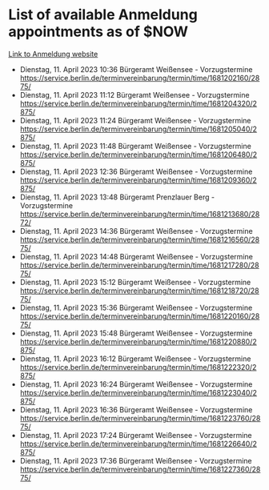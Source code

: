 # List of available Anmeldung appointments as of $NOW
[Link to Anmeldung website](https://service.berlin.de/terminvereinbarung/termin/tag.php?termin=1&anliegen[]=120686&dienstleisterlist=122210,122217,327316,122219,327312,122227,327314,122231,327346,122243,327348,122254,122252,329742,122260,329745,122262,329748,122271,327278,122273,327274,122277,327276,330436,122280,327294,122282,327290,122284,327292,122291,327270,122285,327266,122286,327264,122296,327268,150230,329760,122297,327286,122294,327284,122312,329763,122314,329775,122304,327330,122311,327334,122309,327332,317869,122281,327352,122279,329772,122283,122276,327324,122274,327326,122267,329766,122246,327318,122251,327320,122257,327322,122208,327298,122226,327300&herkunft=http%3A%2F%2Fservice.berlin.de%2Fdienstleistung%2F120686%2F)
- Dienstag, 11. April 2023 10:36 Bürgeramt Weißensee - Vorzugstermine https://service.berlin.de/terminvereinbarung/termin/time/1681202160/2875/
- Dienstag, 11. April 2023 11:12 Bürgeramt Weißensee - Vorzugstermine https://service.berlin.de/terminvereinbarung/termin/time/1681204320/2875/
- Dienstag, 11. April 2023 11:24 Bürgeramt Weißensee - Vorzugstermine https://service.berlin.de/terminvereinbarung/termin/time/1681205040/2875/
- Dienstag, 11. April 2023 11:48 Bürgeramt Weißensee - Vorzugstermine https://service.berlin.de/terminvereinbarung/termin/time/1681206480/2875/
- Dienstag, 11. April 2023 12:36 Bürgeramt Weißensee - Vorzugstermine https://service.berlin.de/terminvereinbarung/termin/time/1681209360/2875/
- Dienstag, 11. April 2023 13:48 Bürgeramt Prenzlauer Berg - Vorzugstermine https://service.berlin.de/terminvereinbarung/termin/time/1681213680/2872/
- Dienstag, 11. April 2023 14:36 Bürgeramt Weißensee - Vorzugstermine https://service.berlin.de/terminvereinbarung/termin/time/1681216560/2875/
- Dienstag, 11. April 2023 14:48 Bürgeramt Weißensee - Vorzugstermine https://service.berlin.de/terminvereinbarung/termin/time/1681217280/2875/
- Dienstag, 11. April 2023 15:12 Bürgeramt Weißensee - Vorzugstermine https://service.berlin.de/terminvereinbarung/termin/time/1681218720/2875/
- Dienstag, 11. April 2023 15:36 Bürgeramt Weißensee - Vorzugstermine https://service.berlin.de/terminvereinbarung/termin/time/1681220160/2875/
- Dienstag, 11. April 2023 15:48 Bürgeramt Weißensee - Vorzugstermine https://service.berlin.de/terminvereinbarung/termin/time/1681220880/2875/
- Dienstag, 11. April 2023 16:12 Bürgeramt Weißensee - Vorzugstermine https://service.berlin.de/terminvereinbarung/termin/time/1681222320/2875/
- Dienstag, 11. April 2023 16:24 Bürgeramt Weißensee - Vorzugstermine https://service.berlin.de/terminvereinbarung/termin/time/1681223040/2875/
- Dienstag, 11. April 2023 16:36 Bürgeramt Weißensee - Vorzugstermine https://service.berlin.de/terminvereinbarung/termin/time/1681223760/2875/
- Dienstag, 11. April 2023 17:24 Bürgeramt Weißensee - Vorzugstermine https://service.berlin.de/terminvereinbarung/termin/time/1681226640/2875/
- Dienstag, 11. April 2023 17:36 Bürgeramt Weißensee - Vorzugstermine https://service.berlin.de/terminvereinbarung/termin/time/1681227360/2875/

